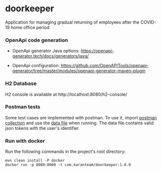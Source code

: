 # doorkeeper
Application for managing gradual returning of employees after the COVID-19 home office period

### OpenApi code generation
-  OpenApi generator Java options:
https://openapi-generator.tech/docs/generators/java/

- OpenApi configuration:
https://github.com/OpenAPITools/openapi-generator/tree/master/modules/openapi-generator-maven-plugin

### H2 Database
H2 console is available at http://localhost:8080/h2-console/

### Postman tests
Some test cases are implemented with postman. To use it, import [postman collection](https://github.com/kmozsi/doorkeeper/blob/master/src/test/resources/Doorkeper.postman_collection.json) and use the [data file](https://github.com/kmozsi/doorkeeper/blob/master/src/test/resources/test_tokens.json) when running. 
The data file contains valid json tokens with the user's identifier.

### Run with docker
Run the following commands in the project's root directory:
```
mvn clean install -P docker
docker run -p 8080:8080 -t com.karanteam/doorkeeper:1.0.0
```
